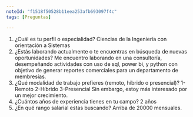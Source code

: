 ```yaml
---
noteId: "f1518f50528b11eea253afb693097f4c"
tags: [Preguntas]

---
```


1. ¿Cuál es tu perfil o especialidad?
Ciencias de la Ingeniería con orientación a Sistemas 
2. ¿Estás laborando actualmente o te encuentras en búsqueda de nuevas oportunidades?
Me encuentro laborando en una consultoría, desempeñando actividades con uso de sql, power bi, y python con objetivo de generar reportes comerciales para un departamento de membresías.
3. ¿Qué modalidad de trabajo prefieres (remoto, híbrido o presencial)?
1-Remoto
2-Híbrido
3-Presencial
Sin embargo, estoy más interesado por un mejor crecimiento.
4. ¿Cuántos años de experiencia tienes en tu campo?
2 años
5. ¿En qué rango salarial estas buscando?
Arriba de 20000 mensuales.

